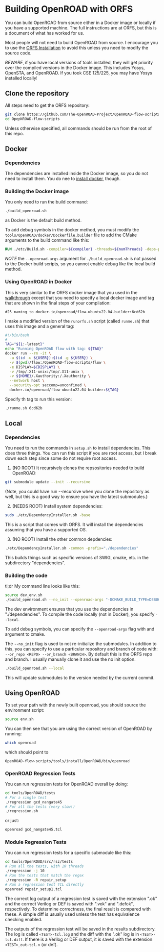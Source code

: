 # Building OpenROAD with ORFS

You can build OpenROAD from source either in a Docker image or locally if you have a supported machine.
The full instructions are at ORFS, but this is a document of what has worked for us.

Most people will not need to build OpenROAD from source. I encourage you to use
the [ORFS Installation](/orfs-installation.md) to avoid this unless you need to
modify the source code.

*BEWARE*, if you have local versions of tools installed, they will get priority
over the compiled versions in the Docker image. This includes Yosys, OpenSTA,
and OpenROAD. If you took CSE 125/225, you may have Yosys installed locally!

## Clone the repository

All steps need to get the ORFS repository:

```bash
git clone https://github.com/The-OpenROAD-Project/OpenROAD-flow-scripts.git
cd OpepNROAD-flow-scripts
```

Unless otherwise specified, all commands should be run from the root of this repo.

## Docker

### Dependencies

The dependencies are installed inside the Docker image, so you do not need to install them.
You do nee to [install docker](docker.md), though.

### Building the Docker image

You only need to run the build command:

```bash
./build_openroad.sh 
```

as Docker is the default build method.

To add debug symbols in the docker method, you must modify the ```tools/OpenROAD/docker/Dockerfile.builder``` file to add the CMake arguments to the build command
like this:

```dockerfile
RUN ./etc/Build.sh -compiler=${compiler} -threads=${numThreads} -deps-prefixes-file=${depsPrefixFile} -cmake="-DCMAKE_BUILD_TYPE=DEBUG"
```

*NOTE* the ```--openroad-args``` argument for ```./build_openroad.sh``` is not
passed to the Docker build scripts, so you cannot enable debug like the local
build method.

### Using OpenROAD in Docker

This is very similar to the ORFS docker image that you used in the
[walkthrough](/orfs-walkthrough.md) except that you need to specify a local
docker image and tag that are shown in the final steps of your compilation:

```
#25 naming to docker.io/openroad/flow-ubuntu22.04-builder:6cd62b 
```

I make a modified version of the ```runorfs.sh``` script (called ```runme.sh```) that uses this image and a general tag:

```bash
#!/bin/bash
#
TAG="${1:-latest}"
echo "Running OpenROAD flow with tag: ${TAG}"
docker run --rm -it \
  -u $(id -u ${USER}):$(id -g ${USER}) \
  -v $(pwd)/flow:/OpenROAD-flow-scripts/flow \
  -e DISPLAY=${DISPLAY} \
  -v /tmp/.X11-unix:/tmp/.X11-unix \
  -v ${HOME}/.Xauthority:/.Xauthority \
  --network host \
  --security-opt seccomp=unconfined \
  docker.io/openroad/flow-ubuntu22.04-builder:${TAG}
```

Specify th tag to run this version:

```bash
./runme.sh 6cd62b
```

## Local

### Dependencies

You need to run the commands in ```setup.sh``` to install dependencies. This does three things.
You can run this script if you are root access, but I break down each step since some do not
require root access.

1. (NO ROOT) It recursively clones the repsositories needed to build OpenROAD:

```bash
git submodule update --init --recursive
```

(Note, you could have run --recursive when you clone the repository as well,
but this is a good way to ensure you have the latest submodules.)

2. (NEEDS ROOT) Install system dependencies:

```bash
sudo ./etc/DependencyInstaller.sh -base
```

This is a script that comes with ORFS. It will install the dependencies
assuming that you have a supported OS.

3. (NO ROOT) Install the other common depdencies:

```bash
./etc/DependencyInstaller.sh -common -prefix="./dependencies"
```

This builds things such as specific versions of SWIG, cmake, etc. in the
subdirectory "dependencies".

### Building the code

tl;dr My command line looks like this:

```bash
source dev_env.sh
./build_openroad.sh --no_init --openroad-args "-DCMAKE_BUILD_TYPE=DEBUG" --local
```

The dev environment ensures that you use the dependencies in "./dependencies".
To compile the code locally (not in Docker), you specify ```--local```.

To add debug symbols, you can specify the ```--openroad-args``` flag with and
argument to cmake.

The ```--no_init``` flag is used to not re-initialize the submodules. In
addition to this, you can specify to use a particular repository and branch of
code with: ```--or_repo <REPO> --or_branch <BRANCH>```. By default this is the
ORFS repo and branch. I usually manually clone it and use the no init option.

```bash
./build_openroad.sh --local
```

This will update submodules to the version needed by the current commit.

## Using OpenROAD

To set your path with the newly built openroad, you should source the environment script:

```bash
source env.sh
```

You can then see that you are using the correct version of OpenROAD by running:

```bash
which openroad
```

which should point to

```
OpenROAD-flow-scripts/tools/install/OpenROAD/bin/openroad
```

### OpenROAD Regression Tests

You can run regression tests for OpenROAD overall by doing:

```bash
cd tools/OpenROAD/tests
# For a single test
./regression gcd_nangate45
# For all the tests (very slow!)
./regression.sh
```

or just:

```bash
openroad gcd_nangate45.tcl
```

### Module Regression Tests

You can run regression tests for a specific submodule like this:

```bash
cd tools/OpenROAD/src/rsz/tests
# Run all the tests, with 10 threads
./regression -j 10
# Run the tests that match the regex
./regression -R repair_setup
# Run a regression test TCL directly
openroad repair_setup1.tcl
```

The correct log output of a regression test is saved with the extension ".ok"
and the correct Verilog or DEF is saved with ".vok" and ".defok", respectively.
To determine correctness, the final result is compared with these. A simple
diff is usually used unless the test has equivalence checking enabled.

The outputs of the regression test will be saved in the results subdirectory.
The log is called ```<TEST>-tcl.log``` and the diff with the ".ok" log is in
```<TEST>-tcl.diff```. If there is a Verilog or DEF output, it is saved with
the extension ```<TEST>_out-tcl.v``` (or def).
